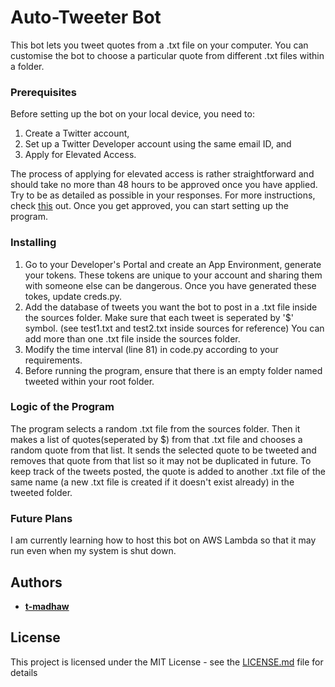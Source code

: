 # Auto-Tweeter Bot

This bot lets you tweet quotes from a .txt file on your computer. You can customise the bot to choose a particular quote from different .txt files within a folder.


### Prerequisites

Before setting up the bot on your local device, you need to:
1. Create a Twitter account,
2. Set up a Twitter Developer account using the same email ID, and
3. Apply for Elevated Access. 

The process of applying for elevated access is rather straightforward and should take no more than 48 hours to be approved once you have applied. Try to be as detailed as possible in your responses. For more instructions, check [this](https://www.jcchouinard.com/apply-for-a-twitter-developer-account/) out.
Once you get approved, you can start setting up the program.

### Installing

1. Go to your Developer's Portal and create an App Environment, generate your tokens. These tokens are unique to your account and sharing them with someone else can be dangerous. 
Once you have generated these tokes, update creds.py.
2. Add the database of tweets you want the bot to post in a .txt file inside the sources folder. Make sure that each tweet is seperated by '$' symbol. (see test1.txt and test2.txt inside sources for reference)
You can add more than one .txt file inside the sources folder.
3. Modify the time interval (line 81) in code.py according to your requirements.
4. Before running the program, ensure that there is an empty folder named tweeted within your root folder.

### Logic of the Program

The program selects a random .txt file from the sources folder. Then it makes a list of quotes(seperated by $) from that .txt file and chooses a random quote from that list. 
It sends the selected quote to be tweeted and removes that quote from that list so it may not be duplicated in future. To keep track of the tweets posted, the quote is added to another .txt file of the same name (a new .txt file is created if it doesn't exist already) in the tweeted folder.

### Future Plans

I am currently learning how to host this bot on AWS Lambda so that it may run even when my system is shut down.


## Authors

* **[t-madhaw](https://github.com/t-madhaw)**  

## License

This project is licensed under the MIT License - see the [LICENSE.md](LICENSE.md) file for details



